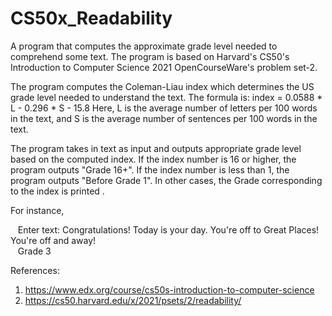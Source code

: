 # CS50x_Readability
A program that computes the approximate grade level needed to comprehend some text.
The program is based on Harvard's CS50's Introduction to Computer Science 2021 OpenCourseWare's problem set-2.

The program computes the Coleman-Liau index which determines the US grade level needed to understand the text.
The formula is:
    index = 0.0588 * L - 0.296 * S - 15.8
Here, L is the average number of letters per 100 words in the text, and S is the average number of sentences per 100 words in the text.

The program takes in text as input and outputs appropriate grade level based on the computed index.
If the index number is 16 or higher, the program outputs "Grade 16+". 
If the index number is less than 1, the program outputs "Before Grade 1".
In other cases, the Grade corresponding to the index is printed .

For instance,

&nbsp;&nbsp; Enter text: Congratulations! Today is your day. You're off to Great Places! You're off and away!    
&nbsp;&nbsp; Grade 3

References:
1. https://www.edx.org/course/cs50s-introduction-to-computer-science
2. https://cs50.harvard.edu/x/2021/psets/2/readability/
